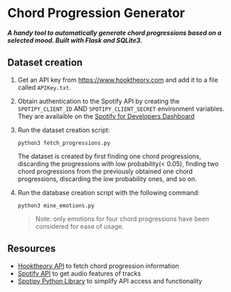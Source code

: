 # Chord Progression Generator

**_A handy tool to automatically generate chord progressions based on a selected mood. Built with Flask and SQLite3._**

## Dataset creation

1. Get an API key from https://www.hooktheory.com and add it to a file called `APIKey.txt`.

2. Obtain authentication to the Spotify API by creating the `SPOTIPY_CLIENT_ID` AND `SPOTIPY_CLIENT_SECRET` environment variables. They are availaible on the [Spotify for Developers Dashboard](https://www.google.com/url?sa=t&rct=j&q=&esrc=s&source=web&cd=&cad=rja&uact=8&ved=2ahUKEwjt--viqqPtAhW8zDgGHWEcC2AQFjAAegQIARAD&url=https%3A%2F%2Fdeveloper.spotify.com%2Fdashboard%2F&usg=AOvVaw3zu9Io8tYd2ulT_6rKNkyc)

3. Run the dataset creation script:

   ```
   python3 fetch_progressions.py
   ```

   The dataset is created by first finding one chord progressions, discarding the progressions with low probability(< 0.05), finding two chord progressions from the previously obtained one chord progressions, discarding the low probability ones, and so on.

4. Run the database creation script with the following command:

   ```
   python3 mine_emotions.py
   ```

   > Note: only emotions for four chord progressions have been considered for ease of usage.

## Resources

- [Hooktheory API](https://www.hooktheory.com/api/trends/docs) to fetch chord progression information
- [Spotify API](https://developer.spotify.com/documentation/web-api/) to get audio features of tracks
- [Spotipy Python Library](http://spotipy.readthedocs.io/) to simplify API access and functionality
